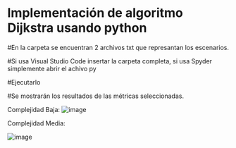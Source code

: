 # Implementación de algoritmo Dijkstra usando python 

#En la carpeta se encuentran 2 archivos txt que represantan los escenarios.

#Si usa Visual Studio Code insertar la carpeta completa, si usa Spyder simplemente abrir el achivo py

#Ejecutarlo

#Se mostrarán los resultados de las métricas seleccionadas.

Complejidad Baja:
![image](https://user-images.githubusercontent.com/57463092/141654283-ba015166-2cf7-4b78-9f67-5ac0b3602aff.png)

Complejidad Media:

![image](https://user-images.githubusercontent.com/57463092/141654401-fc6c819b-1148-42ac-a309-a93ae0a46754.png)

